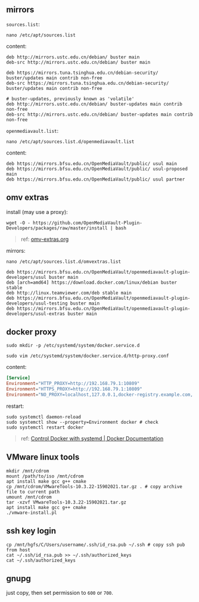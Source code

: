 ## mirrors

`sources.list`:

``` shell
nano /etc/apt/sources.list
```

content:

``` shell
deb http://mirrors.ustc.edu.cn/debian/ buster main
deb-src http://mirrors.ustc.edu.cn/debian/ buster main

deb https://mirrors.tuna.tsinghua.edu.cn/debian-security/ buster/updates main contrib non-free
deb-src https://mirrors.tuna.tsinghua.edu.cn/debian-security/ buster/updates main contrib non-free

# buster-updates, previously known as 'volatile'
deb http://mirrors.ustc.edu.cn/debian/ buster-updates main contrib non-free
deb-src http://mirrors.ustc.edu.cn/debian/ buster-updates main contrib non-free
```

`openmediavault.list`:

``` shell
nano /etc/apt/sources.list.d/openmediavault.list
```

content:

``` shell
deb https://mirrors.bfsu.edu.cn/OpenMediaVault/public/ usul main
deb https://mirrors.bfsu.edu.cn/OpenMediaVault/public/ usul-proposed main
deb https://mirrors.bfsu.edu.cn/OpenMediaVault/public/ usul partner
```

## omv extras

install (may use a proxy):

``` shell
wget -O - https://github.com/OpenMediaVault-Plugin-Developers/packages/raw/master/install | bash 
```

> ref: [omv-extras.org](https://omv-extras.org/)

mirrors:

`nano /etc/apt/sources.list.d/omvextras.list`

``` shell
deb https://mirrors.bfsu.edu.cn/OpenMediaVault/openmediavault-plugin-developers/usul buster main
deb [arch=amd64] https://download.docker.com/linux/debian buster stable
deb http://linux.teamviewer.com/deb stable main
deb https://mirrors.bfsu.edu.cn/OpenMediaVault/openmediavault-plugin-developers/usul-testing buster main
deb https://mirrors.bfsu.edu.cn/OpenMediaVault/openmediavault-plugin-developers/usul-extras buster main
```

## docker proxy

``` shell
sudo mkdir -p /etc/systemd/system/docker.service.d
```

``` shell
sudo vim /etc/systemd/system/docker.service.d/http-proxy.conf
```

content:

``` conf
[Service]
Environment="HTTP_PROXY=http://192.168.79.1:10809"
Environment="HTTPS_PROXY=http://192.168.79.1:10809"
Environment="NO_PROXY=localhost,127.0.0.1,docker-registry.example.com,.corp"
```

restart:

``` shell
sudo systemctl daemon-reload
sudo systemctl show --property=Environment docker # check
sudo systemctl restart docker
```

> ref: [Control Docker with systemd | Docker Documentation](https://docs.docker.com/config/daemon/systemd/#httphttps-proxy)

## VMware linux tools

``` shell
mkdir /mnt/cdrom
mount /path/to/iso /mnt/cdrom
apt install make gcc g++ cmake
cp /mnt/cdrom/VMwareTools-10.3.22-15902021.tar.gz . # copy archive file to current path
umount /mnt/cdrom
tar -xzvf VMwareTools-10.3.22-15902021.tar.gz
apt install make gcc g++ cmake
./vmware-install.pl
```

## ssh key login

``` shell
cp /mnt/hgfs/C/Users/username/.ssh/id_rsa.pub ~/.ssh # copy ssh pub from host
cat ~/.ssh/id_rsa.pub >> ~/.ssh/authorized_keys
cat ~/.ssh/authorized_keys
```

## gnupg

just copy, then set permission to `600` or `700`.
